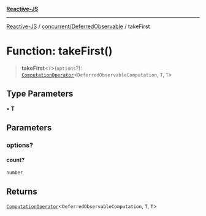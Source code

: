 [**Reactive-JS**](../../../README.md)

***

[Reactive-JS](../../../README.md) / [concurrent/DeferredObservable](../README.md) / takeFirst

# Function: takeFirst()

> **takeFirst**\<`T`\>(`options`?): [`ComputationOperator`](../../../computations/type-aliases/ComputationOperator.md)\<`DeferredObservableComputation`, `T`, `T`\>

## Type Parameters

• **T**

## Parameters

### options?

#### count?

`number`

## Returns

[`ComputationOperator`](../../../computations/type-aliases/ComputationOperator.md)\<`DeferredObservableComputation`, `T`, `T`\>
